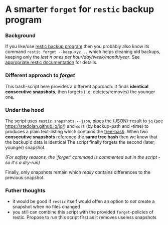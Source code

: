 # A smarter `forget` for `restic` backup program
### Background
If you like/use [restic backup program](https://restic.net) then you
probably also know its command `restic forget --keep-xyz...`
which  helps cleaning old backups, keeping only the *last n ones per hour/day/week/month/year*.
See [appropriate restic documentation](https://restic.readthedocs.io/en/stable/060_forget.html#removing-snapshots-according-to-a-policy) for details.

### Different approach to *forget*
This bash-script here provides a different approach: It finds
**identical consecutive snapshots**, then forgets (i.e. deletes/removes)
the younger one.

### Under the hood
The script uses `restic snapshots --json`, pipes the (JSON)-result to `jq`
(see https://stedolan.github.io/jq/) and `sort` (by backup-path and -time)
to produces a plain text-listing which contains the [tree-hash](https://restic.readthedocs.io/en/stable/100_references.html#trees-and-data).
When two **consecutive snapshots** reference the **same tree hash** then we
know that the backup'd data is identical
The script finally forgets the second (later, younger) snapshot.

*(For safety reasons, the 'forget' command is commented out in the script - so it's a dry-run)*

Finally, only snapshots remain which *really* contains differences to the previous snapshot.

### Futher thoughts
- it would be good if `restic` itself would offen an option to *not* create a snapshot when no files changed
- you still can combine this script with the provided `forget`-policies of restic. 
Propose to run this script first as it removes useless snapshots